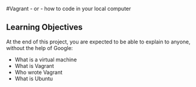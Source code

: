 #Vagrant - or - how to code in your local computer
## Learning Objectives
 
 At the end of this project, you are expected to be able to explain to anyone, without the help of Google:

* What is a virtual machine
* What is Vagrant
* Who wrote Vagrant
* What is Ubuntu

